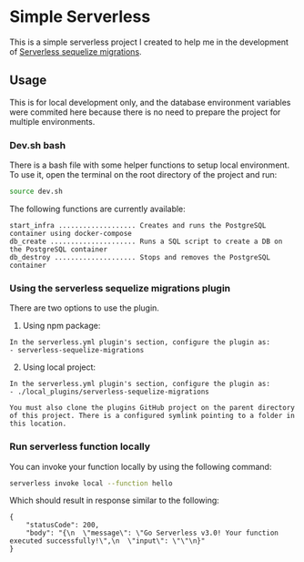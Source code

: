 # Simple Serverless

This is a simple serverless project I created to help me in the development of [Serverless sequelize migrations](https://github.com/manelferreira/serverless-sequelize-migrations).

## Usage
This is for local development only, and the database environment variables were commited here because there is no need to prepare the project for multiple environments.

### Dev.sh bash
There is a bash file with some helper functions to setup local environment. To use it, open the terminal on the root directory of the project and run:
```bash
source dev.sh
```
The following functions are currently available:
```
start_infra ................... Creates and runs the PostgreSQL container using docker-compose
db_create ..................... Runs a SQL script to create a DB on the PostgreSQL container
db_destroy .................... Stops and removes the PostgreSQL container
```


### Using the serverless sequelize migrations plugin
There are two options to use the plugin.
1) Using npm package: 
```
In the serverless.yml plugin's section, configure the plugin as: 
- serverless-sequelize-migrations
```

2) Using local project: 
```
In the serverless.yml plugin's section, configure the plugin as: 
- ./local_plugins/serverless-sequelize-migrations

You must also clone the plugins GitHub project on the parent directory of this project. There is a configured symlink pointing to a folder in this location.
```

###  Run serverless function locally

You can invoke your function locally by using the following command:

```bash
serverless invoke local --function hello
```

Which should result in response similar to the following:

```
{
    "statusCode": 200,
    "body": "{\n  \"message\": \"Go Serverless v3.0! Your function executed successfully!\",\n  \"input\": \"\"\n}"
}
```

